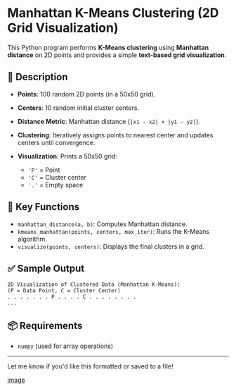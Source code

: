 
# Manhattan K-Means Clustering (2D Grid Visualization)

This Python program performs **K-Means clustering** using **Manhattan distance** on 2D points and provides a simple **text-based grid visualization**.

## 📌 Description

* **Points**: 100 random 2D points (in a 50x50 grid).
* **Centers**: 10 random initial cluster centers.
* **Distance Metric**: Manhattan distance (`|x1 - x2| + |y1 - y2|`).
* **Clustering**: Iteratively assigns points to nearest center and updates centers until convergence.
* **Visualization**: Prints a 50x50 grid:

  * `'P'` = Point
  * `'C'` = Cluster center
  * `'.'` = Empty space





## 🧠 Key Functions

* `manhattan_distance(a, b)`: Computes Manhattan distance.
* `kmeans_manhattan(points, centers, max_iter)`: Runs the K-Means algorithm.
* `visualize(points, centers)`: Displays the final clusters in a grid.

## ✅ Sample Output

```
2D Visualization of Clustered Data (Manhattan K-Means):
(P = Data Point, C = Cluster Center)
. . . . . . . P . . . . C . . . . . . . .
...
```

## 📦 Requirements

* `numpy` (used for array operations)

---

Let me know if you'd like this formatted or saved to a file!

[image](https://github.com/user-attachments/assets/f8de5f46-0da1-4458-831d-cece7ecb9a70)
